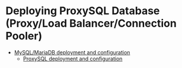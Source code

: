 # Deploying ProxySQL Database (Proxy/Load Balancer/Connection Pooler)
- [MySQL/MariaDB deployment and configuration](../../examples/mysql-maria)
  - [ProxySQL deployment and configuration ](../../examples/mysql-maria#proxysql-load-balancer-for-mysqlmariadb)
